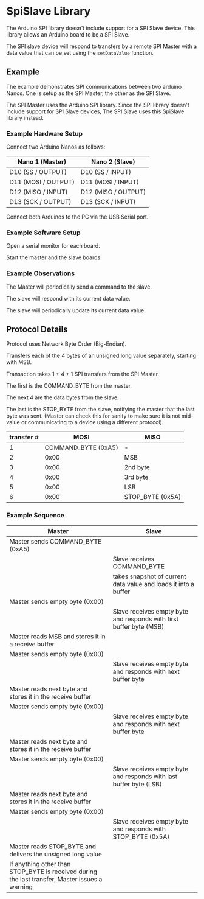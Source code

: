# SpiSlave Library

The Arduino SPI library doesn't include support for a SPI Slave device.  This library allows an Arduino board to be a SPI Slave.

The SPI slave device will respond to transfers by a remote SPI Master with a data value that can be set using the `setDataValue` function.

## Example

The example demonstrates SPI communications between two arduino Nanos.  One is setup as the SPI Master, the other as the SPI Slave.

The SPI Master uses the Arduino SPI library.  Since the SPI library doesn't include support for SPI Slave devices, The SPI Slave uses this SpiSlave library instead.

### Example Hardware Setup

Connect two Arduino Nanos as follows:

| Nano 1 (Master)     | Nano 2 (Slave)      |
|---------------------|---------------------|
| D10 (SS / OUTPUT)   | D10 (SS / INPUT)    |
| D11 (MOSI / OUTPUT) | D11 (MOSI / INPUT)  |
| D12 (MISO / INPUT)  | D12 (MISO / OUTPUT) |
| D13 (SCK / OUTPUT)  | D13 (SCK / INPUT)   |

Connect both Arduinos to the PC via the USB Serial port.

### Example Software Setup

Open a serial monitor for each board.

Start the master and the slave boards.

### Example Observations

The Master will periodically send a command to the slave.

The slave will respond with its current data value.

The slave will periodically update its current data value.

## Protocol Details

Protocol uses Network Byte Order (Big-Endian).

Transfers each of the 4 bytes of an unsigned long value separately, starting with MSB.

Transaction takes 1 + 4 + 1 SPI transfers from the SPI Master.

The first is the COMMAND_BYTE from the master.

The next 4 are the data bytes from the slave.

The last is the STOP_BYTE from the slave, notifying the master that the last byte was sent. (Master can check this for sanity to make sure it is not mid-value or communicating to a device using a different protocol).

| transfer # | MOSI | MISO |
|--|--------|-------|
| 1 | COMMAND_BYTE (0xA5) | - |
| 2 | 0x00 | MSB |
| 3 | 0x00 | 2nd byte |
| 4 | 0x00 | 3rd byte |
| 5 | 0x00 | LSB |
| 6 | 0x00 | STOP_BYTE (0x5A) |

### Example Sequence

| Master | Slave |
|--------|-------|
| Master sends COMMAND_BYTE (0xA5) | |
| | Slave receives COMMAND_BYTE |
| | takes snapshot of current data value and loads it into a buffer |
| Master sends empty byte (0x00) | |
| | Slave receives empty byte and responds with first buffer byte (MSB)
| Master reads MSB and stores it in a receive buffer | |
| Master sends empty byte (0x00) | |
| | Slave receives empty byte and responds with next buffer byte
| Master reads next byte and stores it in the receive buffer | |
| Master sends empty byte (0x00) | |
| | Slave receives empty byte and responds with next buffer byte
| Master reads next byte and stores it in the receive buffer | |
| Master sends empty byte (0x00) | |
| | Slave receives empty byte and responds with last buffer byte (LSB)
| Master reads next byte and stores it in the receive buffer | |
| Master sends empty byte (0x00) | |
| | Slave receives empty byte and responds with STOP_BYTE (0x5A) |
| Master reads STOP_BYTE and delivers the unsigned long value | |
| If anything other than STOP_BYTE is received during the last transfer, Master issues a warning | |
